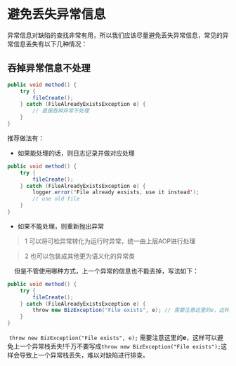 # 避免丢失异常信息

异常信息对缺陷的查找非常有用，所以我们应该尽量避免丢失异常信息，常见的异常信息丢失有以下几种情况：

## 吞掉异常信息不处理

```Java
public void method() {
    try {
        fileCreate();
    } catch (FileAlreadyExistsException e) {
        // 直接吞掉异常不处理
    }
}
```

推荐做法有：

* 如果能处理的话，则日志记录并做对应处理

```Java
public void method() {
    try {
        fileCreate();
    } catch (FileAlreadyExistsException e) {
        logger.error('File already exsists, use it instead');
        // use old file
    }
}
```

* 如果不能处理，则重新抛出异常

> 1 可以将可检异常转化为运行时异常，统一由上层AOP进行处理

> 2 也可以包装成其他更为语义化的异常类

    
但是不管使用哪种方式，上一个异常的信息也不能丢掉，写法如下：

```Java
public void method() {
    try {
        fileCreate();
    } catch (FileAlreadyExistsException e) {
        throw new BizException("File exists", e); // 需要注意这里的e，这样可以避免上一个异常栈丢失!
    }
}
```

 `throw new BizException("File exists", e);` 需要注意这里的**e**，这样可以避免上一个异常栈丢失!千万不要写成`throw new BizException("File exists");`这样会导致上一个异常栈丢失，难以对缺陷进行排查。
